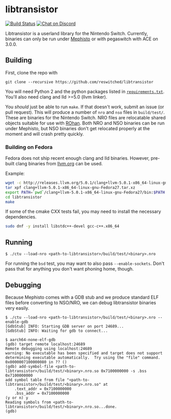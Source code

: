 # libtransistor
[![Build Status](https://travis-ci.org/reswitched/libtransistor.svg?branch=master)](https://travis-ci.org/reswitched/libtransistor) [![Chat on Discord](https://img.shields.io/badge/chat-Discord-brightgreen.svg)](https://discordapp.com/invite/ZdqEhed)

Libtransistor is a userland library for the Nintendo Switch. Currently, binaries can only be run under [Mephisto](https://github.com/reswitched/Mephisto) or with pegaswitch with ACE on 3.0.0.

## Building

First, clone the repo with

```
git clone --recursive https://github.com/reswitched/libtransistor
```

You will need Python 2 and the python packages listed in [`requirements.txt`](https://github.com/reswitched/libtransistor/blob/master/requirements.txt). You'll also need clang and lld >=5.0 (llvm linker).

You *should* just be able to run `make`. If that doesn't work, submit an issue (or pull request). This will produce a number of `nro` and `nso` files in `build/test/`. These are binaries for the Nintendo Switch. NRO files are relocatable shared objects suitable for use with [ROhan](https://reswitched.tech/rohan). Both NRO and NSO binaries can be run under Mephisto, but NSO binaries don't get relocated properly at the moment and will crash pretty quickly.

### Building on Fedora

Fedora does not ship recent enough clang and lld binaries. However, pre-built clang binaries from [llvm.org](http://releases.llvm.org) can be used. 

Example:

```bash
wget -c http://releases.llvm.org/5.0.1/clang+llvm-5.0.1-x86_64-linux-gnu-Fedora27.tar.xz
tar xpf clang+llvm-5.0.1-x86_64-linux-gnu-Fedora27.tar.xz
export PATH=`pwd`/clang+llvm-5.0.1-x86_64-linux-gnu-Fedora27/bin:$PATH
cd libtransistor
make
```

If some of the cmake CXX tests fail, you may need to install the necessary dependencies.

```bash
sudo dnf -y install libstdc++-devel gcc-c++.x86_64
```

## Running

```
$ ./ctu --load-nro <path-to-libtransistor>/build/test/<binary>.nro
```
For running the `bsd` test, you may want to also pass `--enable-sockets`. Don't pass that for anything you don't want phoning home, though.

## Debugging

Because Mephisto comes with a GDB stub and we produce standard ELF files before converting to NSO/NRO, we can debug libtransistor binaries very easily.

```
$ ./ctu --load-nro <path-to-libtransistor>/build/test/<binary>.nro --enable-gdb
[GdbStub] INFO: Starting GDB server on port 24689...
[GdbStub] INFO: Waiting for gdb to connect...
```
```
$ aarch64-none-elf-gdb 
(gdb) target remote localhost:24689
Remote debugging using localhost:24689
warning: No executable has been specified and target does not support
determining executable automatically.  Try using the "file" command.
0x0000007100000080 in ?? ()
(gdb) add-symbol-file <path-to-libtransistor>/build/test/<binary>.nro.so 0x7100000000 -s .bss 0x7100000000
add symbol table from file "<path-to-libtransistor>/build/test/<binary>.nro.so" at
	.text_addr = 0x7100000000
	.bss_addr = 0x7100000000
(y or n) y
Reading symbols from <path-to-libtransistor>/build/test/<binary>.nro.so...done.
(gdb) 
```
